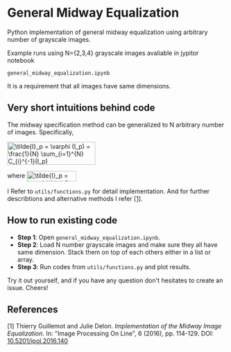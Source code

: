 # General Midway Equalization #

Python implementation of general midway equalization using arbitrary number of grayscale images.

Example runs using N={2,3,4} grayscale images avaliable in jypitor notebook

`general_midway_equalization.ipynb`

It is a requirement that all images have same dimensions.

## Very short intuitions behind code ##




The midway specification method can be generalized to N arbitrary number of images. Specifically,

<img src="http://www.sciweavers.org/tex2img.php?eq=%5Ctilde%7BI%7D_p%20%3D%20%5Cvarphi%20%28I_p%29%20%3D%20%5Cfrac%7B1%7D%7BN%7D%20%5Csum_%7Bi%3D1%7D%5E%7BN%7D%20C_%7Bi%7D%5E%7B-1%7D%28I_p%29&bc=White&fc=Black&im=jpg&fs=12&ff=arev&edit=0" align="center" border="0" alt="\tilde{I}_p = \varphi (I_p) = \frac{1}{N} \sum_{i=1}^{N} C_{i}^{-1}(I_p)" width="203" height="53" />


where <img src="http://www.sciweavers.org/tex2img.php?eq=%5Ctilde%7BI%7D_p%20%3D%20%5Cvarphi%20%5Cbig%28%20C_p%20%28I_p%29%20%5Cbig%29&bc=White&fc=Black&im=jpg&fs=12&ff=arev&edit=0" align="center" border="0" alt="\tilde{I}_p = \varphi \big( C_p (I_p) \big)" width="114" height="24" />


I Refer to `utils/functions.py` for detail implementation. And for further describtions and alternative methods I refer [[1]](#1).

## How to run existing code ##

* __Step 1__: Open `general_midway_equalization.ipynb`.
* __Step 2__: Load N number grayscale images and make sure they all have same dimension. Stack them on top of each others either in a list or array.
* __Step 3__: Run codes from `utils/functions.py` and plot results.

Try it out yourself, and if you have any question don't hesitates to create an issue. Cheers!


## References ##

<a id="1">[1]</a> 
Thierry Guillemot and Julie Delon. _Implementation of the Midway Image Equalization_. In: "Image Processing On Line", 6 (2016), pp. 114-129. DOI: [10.5201/ipol.2016.140](http://www.ipol.im/pub/art/2016/140/?utm_source=doi "Named link title")
